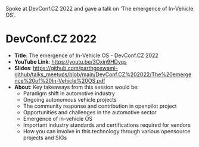 Spoke at DevConf.CZ 2022 and gave a talk on ‘The emergence of In-Vehicle OS'. 

# DevConf.CZ 2022

- **Title**: The emergence of In-Vehicle OS - DevConf.CZ 2022
- **YouTube Link**: https://youtu.be/3Oxjn9HDyqs
- **Slides**: https://github.com/parthgoswami-github/talks_meetups/blob/main/DevConf.CZ%202022/The%20emergence%20of%20In-Vehicle%20OS.pdf
- **About**: Key takeaways from this session would be:
  - Paradigm shift in automotive industry
  - Ongoing autonomous vehicle projects
  - The community response and contribution in openpilot project
  - Opportunities and challenges in the automotive sector
  - Emergence of in-vehicle OS
  - Important industry standards and certifications required for vendors
  - How you can involve in this technology through various opensource projects and SIGs
